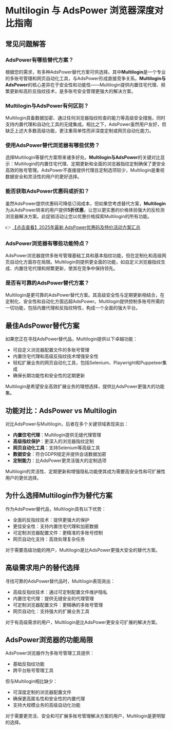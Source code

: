 # Multilogin 与 AdsPower 浏览器深度对比指南

## 常见问题解答

### AdsPower有哪些替代方案？

根据您的需求，有多种AdsPower替代方案可供选择。其中**Multilogin**是一个专业的多账号管理和网页自动化工具，与AdsPower形成直接竞争关系。**Multilogin与AdsPower**的核心差异在于安全性和功能性——Multilogin提供内置住宅代理、频繁更新和高阶反指纹技术，是多账号安全管理更强大的解决方案。

### Multilogin与AdsPower有何区别？

Multilogin具备数据加密、通过任何浏览器指纹检查的能力等高级安全措施，同时支持内置代理和自动化工具的无缝集成。相比之下，AdsPower虽然用户友好，但缺乏上述大多数高级功能，更注重简单性而非深度定制或网页自动化能力。

### 使用AdsPower替代浏览器有哪些优势？

选择Multilogin等替代方案带来诸多好处。**Multilogin与AdsPower**的关键对比显示：Multilogin的内置住宅代理、定期更新和全面的浏览器指纹定制确保了更安全高效的账号管理。AdsPower不直接提供代理且定制选项较少，Multilogin是重视数据安全和灵活性的用户的更好选择。

### 能否获取AdsPower优惠码或折扣？

虽然AdsPower提供优惠码可降低订阅成本，但如果您考虑替代方案，**Multilogin**为从AdsPower转来的用户提供**5折优惠**，让您以更实惠的价格体验强大的反检测浏览器解决方案。此促销活动让您以优惠价格探索Multilogin的所有功能。

👉 [【点击查看】2025年最新 AdsPower优惠码及特价活动方案汇总](https://bit.ly/adspower_free)

### AdsPower浏览器有哪些功能特点？

AdsPower浏览器提供多账号管理基础工具和基本指纹功能，但在定制化和高级网页自动化方面存在局限。Multilogin则提供更全面的功能，如自定义浏览器指纹生成、内置住宅代理和频繁更新，使其在竞争中保持领先。

### 是否有可靠的AdsPower替代方案？

Multilogin是更可靠的AdsPower替代方案。其高级安全性与定期更新相结合，在定制化、安全性和自动化方面远超AdsPower。Multilogin提供控制多账号所需的一切功能，包括内置代理和反指纹特性，构成一个全面的强大平台。

## 最佳AdsPower替代方案

如果您正在寻找AdsPower替代品，Multilogin提供以下卓越功能：

- 可自定义浏览器配置文件的多账号管理
- 内置住宅代理和高级反指纹技术增强安全性
- 轻松扩展业务的网页自动化工具，包括Selenium、Playwright和Puppeteer集成
- 确保长期功能性和安全性的定期更新

Multilogin是希望安全高效扩展业务的理想选择，提供比AdsPower更强大的功能集。

## 功能对比：AdsPower vs Multilogin

对比AdsPower与Multilogin，后者在多个关键领域表现突出：

- **内置住宅代理**：Multilogin提供无缝代理管理
- **高级指纹保护**：更深入的浏览器指纹定制
- **网页自动化工具**：支持Selenium等高级工具
- **数据安全**：符合GDPR规定并提供会话数据加密
- **定制能力**：比AdsPower更灵活强大的定制选项

Multilogin的灵活性、定期更新和增强隐私功能使其成为需要高安全性和可扩展性用户的更优选择。

## 为什么选择Multilogin作为替代方案

作为AdsPower替代品，Multilogin具有以下优势：

- 全面的反指纹技术：提供更强大的保护
- 更佳安全性：支持内置住宅代理和加密数据
- 可定制浏览器配置文件：更精准的多账号控制
- 网页自动化支持：高效处理复杂任务

对于需要高级功能的用户，Multilogin是比AdsPower更强大安全的替代方案。

## 高级需求用户的替代选择

寻找可靠的AdsPower替代品时，Multilogin表现突出：

- 高级反指纹技术：通过可定制配置文件维护隐私
- 内置住宅代理：提供无缝安全的代理管理
- 可定制浏览器配置文件：更精确的多账号管理
- 网页自动化：支持强大的扩展业务工具

对于有高级需求的用户，Multilogin是比AdsPower更安全可扩展的解决方案。

## AdsPower浏览器的功能局限

AdsPower浏览器作为多账号管理工具提供：

- 基础反指纹功能
- 跨平台账号管理工具

但与Multilogin相比缺少：

- 可深度定制的浏览器配置文件
- 确保更高匿名性和安全性的内置代理
- 支持大规模业务的高级自动化功能

对于需要更灵活、安全和可扩展多账号管理解决方案的用户，Multilogin是更明智的选择。